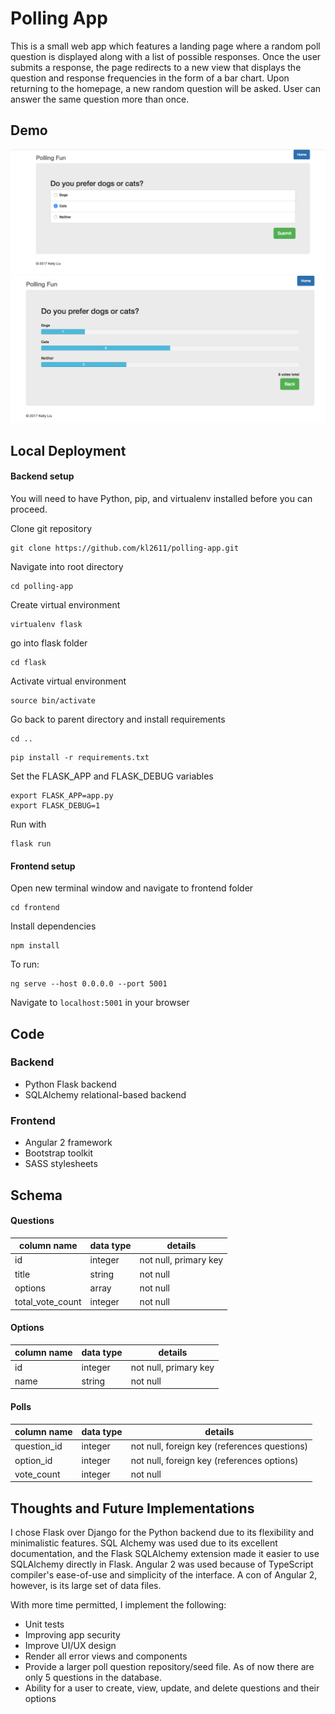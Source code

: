# Polling App
This is a small web app which features a landing page where a random poll question is displayed along with a list of possible responses. Once the user submits a response, the page redirects to a new view that displays the question and response frequencies in the form of a bar chart. Upon returning to the homepage, a new random question will be asked. User can answer the same question more than once.

## Demo
![image](https://github.com/kl2611/polling-app/blob/master/static/images/question.png?raw=true)
![image](https://github.com/kl2611/polling-app/blob/master/static/images/results.png?raw=true)

## Local Deployment

#### Backend setup
You will need to have Python, pip, and virtualenv installed before you can proceed.

Clone git repository
```
git clone https://github.com/kl2611/polling-app.git
```

Navigate into root directory
```
cd polling-app
```

Create virtual environment 
```
virtualenv flask
```
go into flask folder 
```
cd flask
```
Activate virtual environment
```
source bin/activate
```

Go back to parent directory and install requirements 
```
cd ..
```

```
pip install -r requirements.txt
```

Set the FLASK_APP and FLASK_DEBUG variables
```
export FLASK_APP=app.py
export FLASK_DEBUG=1
```

Run with
```
flask run
```

#### Frontend setup
Open new terminal window and navigate to frontend folder 
```
cd frontend
```

Install dependencies
```
npm install
```
To run:
```
ng serve --host 0.0.0.0 --port 5001
```

Navigate to `localhost:5001` in your browser

## Code
### Backend
- Python Flask backend
- SQLAlchemy relational-based backend

### Frontend
- Angular 2 framework 
- Bootstrap toolkit
- SASS stylesheets

## Schema
#### Questions
| column name     | data type     | details                   |
| -------------   | ------------- | --------------------------|
| id              | integer       |  not null, primary key    |
| title           | string        |  not null                 |
| options         | array         |  not null                 |
| total_vote_count| integer       |  not null                 |

#### Options
| column name    | data type     | details                   |
| -------------  | ------------- | --------------------------|
| id             | integer       |  not null, primary key    |
| name           | string        |  not null                 |

#### Polls
| column name    | data type     | details                   |
| -------------  | ------------- | --------------------------|
| question_id    | integer       |  not null, foreign key (references questions)  |
| option_id      | integer       |  not null, foreign key (references options)    |
| vote_count     | integer       |  not null                                      |

## Thoughts and Future Implementations
I chose Flask over Django for the Python backend due to its flexibility and minimalistic features.
SQL Alchemy was used due to its excellent documentation, and the Flask SQLAlchemy extension made it easier to use SQLAlchemy directly in Flask.
Angular 2 was used because of TypeScript compiler's ease-of-use and simplicity of the interface. A con of Angular 2, however, is its large set of data files.

With more time permitted, I implement the following: 
- Unit tests
- Improving app security
- Improve UI/UX design
- Render all error views and components
- Provide a larger poll question repository/seed file. As of now there are only 5 questions in the database.
- Ability for a user to create, view, update, and delete questions and their options

